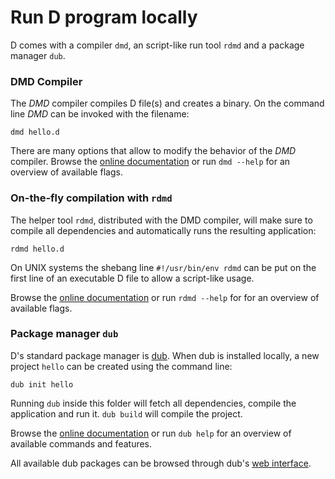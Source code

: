 # Run D program locally

D comes with a compiler `dmd`, an script-like run tool `rdmd` and
a package manager `dub`.

### DMD Compiler

The *DMD* compiler compiles D file(s) and creates a binary.
On the command line *DMD* can be invoked with the filename:

    dmd hello.d

There are many options that allow to modify the behavior of the *DMD* compiler.
Browse the [online documentation](https://dlang.org/dmd.html#switches) or run `dmd --help` for an overview of available flags.

### On-the-fly compilation with `rdmd`

The helper tool `rdmd`, distributed with the DMD compiler,
will make sure to compile all dependencies and automatically runs
the resulting application:

    rdmd hello.d

On UNIX systems the shebang line `#!/usr/bin/env rdmd` can be put
on the first line of an executable D file to allow a script-like
usage.

Browse the [online documentation](https://dlang.org/rdmd.html) or run `rdmd --help` for for an overview of available flags.

### Package manager `dub`

D's standard package manager is [dub](http://code.dlang.org). When dub is
installed locally, a new project `hello` can be created using
the command line:

    dub init hello

Running `dub` inside this folder will fetch all dependencies, compile the
application and run it.
`dub build` will compile the project.

Browse the [online documentation](https://code.dlang.org/docs/commandline) or run `dub help` for an overview of available commands and features.

All available dub packages can be browsed through dub's [web interface](https://code.dlang.org).
